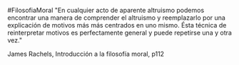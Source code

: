 #FilosofiaMoral 
"En cualquier acto de aparente altruismo podemos encontrar una manera de comprender el altruismo y reemplazarlo por una explicación de motivos más más centrados en uno mismo. Ésta técnica de reinterpretar motivos es perfectamente general y puede repetirse una y otra vez."

James Rachels, Introducción a la filosofía moral, p112